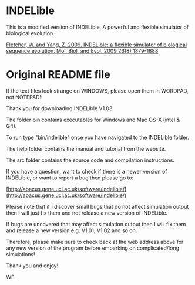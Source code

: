 # INDELible

This is a modified version of INDELible, A powerful and flexible simulator of biological evolution.

[Fletcher, W. and Yang, Z. 2009. INDELible: a flexible simulator of biological sequence evolution. Mol. Biol. and Evol. 2009 26(8):1879-1888](http://abacus.gene.ucl.ac.uk/software/indelible/)

# Original README file

If the text files look strange on WINDOWS, please open them in WORDPAD, not NOTEPAD!!

Thank you for downloading INDELible V1.03

The folder bin contains executables for Windows and Mac OS-X (intel & G4).

To run type "bin/indelible" once you have navigated to the INDELible folder.

The help folder contains the manual and tutorial from the website.

The src folder contains the source code and compilation instructions.

If you have a question, want to check if there is a newer version of INDELible,
or want to report a bug then please go to:

[http://abacus.gene.ucl.ac.uk/software/indelible/](http://abacus.gene.ucl.ac.uk/software/indelible/)

Please note that if I discover small bugs that do not affect simulation output
then I will just fix them and not release a new version of INDELible.

If bugs are uncovered that may affect simulation output then I will fix them and
release a new version e.g. V1.01, V1.02 and so on.

Therefore, please make sure to check back at the web address above for any
new version of the program before embarking on complicated/long simulations!

Thank you and enjoy!

WF.
